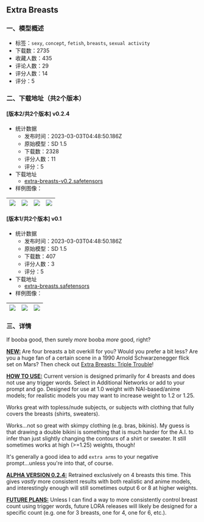 ## Extra Breasts
### 一、模型概述

- 标签：`sexy`, `concept`, `fetish`, `breasts`, `sexual activity`
- 下载数：2735
- 收藏人数：435
- 评论人数：29
- 评分人数：14
- 评分：5

### 二、下载地址（共2个版本）

#### [版本2/共2个版本] v0.2.4

- 统计数据
  - 发布时间：2023-03-03T04:48:50.186Z
  - 原始模型：SD 1.5
  - 下载数：2328
  - 评分人数：11
  - 评分：5
- 下载地址
  - [extra-breasts-v0.2.safetensors](https://civitai.com/api/download/models/12521)
- 样例图像：

| <img src="https://image.civitai.com/xG1nkqKTMzGDvpLrqFT7WA/24b1387e-af99-47a7-83f4-3b075993c000/width=450/120690.jpeg" /> | <img src="https://image.civitai.com/xG1nkqKTMzGDvpLrqFT7WA/90702493-901c-40f6-abde-714363b26000/width=450/120689.jpeg" /> | <img src="https://image.civitai.com/xG1nkqKTMzGDvpLrqFT7WA/3f19086d-71cf-4749-0c4d-96099a80ae00/width=450/120688.jpeg" /> | <img src="https://image.civitai.com/xG1nkqKTMzGDvpLrqFT7WA/c41ca64c-b3e4-46b0-eb5c-ce378302f200/width=450/120687.jpeg" /> |
| ---- | ---- | ---- | ---- |

#### [版本1/共2个版本] v0.1

- 统计数据
  - 发布时间：2023-03-03T04:48:50.186Z
  - 原始模型：SD 1.5
  - 下载数：407
  - 评分人数：3
  - 评分：5
- 下载地址
  - [extra-breasts.safetensors](https://civitai.com/api/download/models/10653)
- 样例图像：

| <img src="https://image.civitai.com/xG1nkqKTMzGDvpLrqFT7WA/5aeabd69-590a-4af7-d281-255d2f2f2f00/width=450/103369.jpeg" /> | <img src="https://image.civitai.com/xG1nkqKTMzGDvpLrqFT7WA/8527d1fc-a98f-459d-3eaf-7f87b12ca100/width=450/103371.jpeg" /> | <img src="https://image.civitai.com/xG1nkqKTMzGDvpLrqFT7WA/79d7270b-9efd-4e96-9136-30d7ca436800/width=450/103370.jpeg" /> |
| ---- | ---- | ---- |


### 三、详情
<p>If booba good, then surely <em>more</em> booba <em>more </em>good, right?</p><p><strong><u>NEW:</u> </strong>Are four breasts a bit overkill for you? Would you prefer a bit less? Are you a huge fan of a certain scene in a 1990 Arnold Schwarzenegger flick set on Mars? Then check out <a target="_blank" rel="ugc" href="https://civitai.com/models/15074">Extra Breasts: Triple Trouble</a>!</p><p><strong><u>HOW TO USE:</u></strong> Current version is designed primarily for 4 breasts and does not use any trigger words. Select in Additional Networks or add to your prompt and go. Designed for use at 1.0 weight with NAI-based/anime models; for realistic models you may want to increase weight to 1.2 or 1.25.</p><p>Works great with topless/nude subjects, or subjects with clothing that fully covers the breasts (shirts, sweaters).</p><p>Works...not so great with skimpy clothing (e.g. bras, bikinis). My guess is that drawing a double bikini is something that is much harder for the A.I. to infer than just slightly changing the contours of a shirt or sweater. It still sometimes works at high (&gt;=1.25) weights, though!</p><p>It's generally a good idea to add <code>extra arms</code> to your negative prompt...unless you're into that, of course.</p><p><strong><u>ALPHA VERSION 0.2.4:</u></strong> Retrained exclusively on 4 breasts this time. This gives <em>vastly</em> more consistent results with both realistic and anime models, and interestingly enough will still sometimes output 6 or 8 at higher weights.</p><p><strong><u>FUTURE PLANS:</u></strong> Unless I can find a way to more consistently control breast count using trigger words, future LORA releases will likely be designed for a specific count (e.g. one for 3 breasts, one for 4, one for 6, etc.).</p>